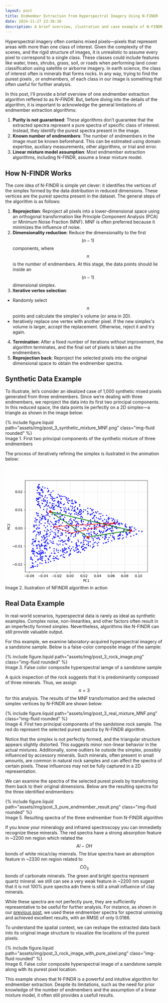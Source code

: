 ```yaml
---
layout: post
title: Endmember Extraction from Hyperspectral Imagery Using N-FINDR
date: 2024-11-27 23:36:10
description: A brief overview, ilustration and case example of N-FINDR algorithm in action.
---
```


Hyperspectral imagery often contains mixed pixels—pixels that represent areas with more than one class of interest. Given the complexity of the scenes, and the rigid structure of images, it is unrealistic to assume every pixel to correspond to a single class. These classes could include features like water, trees, shrubs, grass, soil, or roads when performing land cover classification using satellite or airborne imagery. In earth science, the class of interest often is minerals that forms rocks. In any way, trying to find the purest pixels , or *endmembers*, of each class in our image is something that often useful for further analysis.

In this post, I'll provide a brief overview of one endmember extraction algorithm reffered to as *N-FINDR*. But, before diving into the details of the algorithm, it is important to acknowledge the general limitations of endmember extraction algorithms:

1. **Purity is not guaranteed**: These algorithms don’t guarantee that the extracted spectra represent a pure spectra of specific class of interest. Instead, they identify the purest spectra present in the image.
2. **Known number of endmembers**: The number of endmembers in the image must be known beforehand. This can be estimated using domain expertise, auxiliary measurements, other algorithms, or trial and error.
3. **Linear mixture model assumption**: Most endmember extraction algorithms, including N-FINDR, assume a linear mixture model.


## How N-FINDR Works

The core idea of N-FINDR is simple yet clever: it identifies the vertices of the simplex formed by the data distribution in reduced dimensions. These vertices are the purest spectra present in the dataset. The general steps of the algorithm is as follows:

1. **Reprojection**: Reproject all pixels into a lower-dimensional space using an orthogonal transformation like Principle Component Analysis (PCA) or Minimum Noise Fraction (MNF). MNF is often preferred because it minimizes the influence of noise.
2. **Dimensionality reduction**: Reduce the dimensionality to the first $$ (n−1) $$ components, where $$ n $$ is the number of endmembers. At this stage, the data points should lie inside an $$ (n-1) $$ dimensional simplex.
3. **Iterative vertex selection**:
- Randomly select $$ n $$ points and calculate the simplex's volume (or area in 2D).
- Iteratively replace one vertex with another pixel. If the new simplex's volume is larger, accept the replacement. Otherwise, reject it and try again.
4. **Termination**: After a fixed number of iterations without improvement, the algorithm terminates, and the final set of pixels is taken as the endmembers.
5. **Reprojection back**: Reproject the selected pixels into the original dimensional space to obtain the endmember spectra.


## Synthetic Data Example

To illustrate, let’s consider an idealized case of 1,000 synthetic mixed pixels generated from three endmembers. Since we’re dealing with three endmembers, we reproject the data into its first two principal components. In this reduced space, the data points lie perfectly on a 2D simplex—a triangle as shown in the image below:

<div class="row mt-3">
    <div class="col-sm mt-3 mt-md-0">
        {% include figure.liquid path="assets/img/post_3_synthetic_mixture_MNF.png" class="img-fluid rounded" %}
    </div>
</div>
<div class="caption">
    Image 1. First two principal components of the synthetic mixture of three endmembers
</div>

The process of iteratively refining the simplex is ilustrated in the animation below:

<div style="display: flex; justify-content: center;">
  <img src="/assets/img/post_3_nfindr_iterative.gif" alt="NFINDR">
</div>
<div class="caption">
    Image 2. Ilustration of NFINDR algorithm in action
</div>

## Real Data Example

In real-world scenarios, hyperspectral data is rarely as ideal as synthetic examples. Complex noise, non-linearities, and other factors often result in an imperfectly formed simplex. Nevertheless, algorithms like N-FINDR can still provide valuable output.

For this example, we examine laboratory-acquired hyperspectral imagery of a sandstone sample. Below is a false-color composite image of the sample:

<div class="row mt-3">
    <div class="col-sm mt-3 mt-md-0">
        {% include figure.liquid path="assets/img/post_3_rock_image.png" class="img-fluid rounded" %}
    </div>
</div>
<div class="caption">
    Image 3. False color composite hyperspectral iamge of a sandstone sample
</div>

A quick inspection of the rock suggests that it is predominantly composed of three minerals. Thus, we assign $$ n=3 $$ for this analysis. The results of the MNF transformation and the selected simplex vertices by N-FINDR are shown below:

<div class="row mt-3">
    <div class="col-sm mt-3 mt-md-0">
        {% include figure.liquid path="assets/img/post_3_real_mixture_MNF.png" class="img-fluid rounded" %}
    </div>
</div>
<div class="caption">
    Image 4. First two principal components of the sandstone rock sample. The red do represent the selected purest spectra by N-FINDR algorithm.
</div>

Notice that the simplex is not perfectly formed, and the triangular structure appears slightly distorted. This suggests minor non-linear behavior in the actual mixtures. Additionally, some outliers lie outside the simplex, possibly influenced by accessory minerals. Such minerals, often present in small amounts, are common in natural rock samples and can affect the spectra of certain pixels. These influences may not be fully captured in a 2D representation.

We can examine the spectra of the selected purest pixels by transforming them back to their original dimensions. Below are the resulting spectra for the three identified endmembers:

<div class="row mt-3">
    <div class="col-sm mt-3 mt-md-0">
        {% include figure.liquid path="assets/img/post_3_pure_endmember_result.png" class="img-fluid rounded" %}
    </div>
</div>
<div class="caption">
    Image 5. Resulting spectra of the three endmember from N-FINDR algorithm
</div>

If you know your mineralogy and infrared spectroscopy you can immedietly recognize these minerals. The red spectra have a strong absorption feature in ~2200 nm region which related the $$ Al-OH $$ bonds of white mica/clay mienrals. The blue spectra have an absroption feature in ~2330 nm region related to $$ CO_3 $$ bonds of carbonate minerals. The green and bright spectra represent quartz mineral. we still can see a very weak feature in ~2200 nm sugest that it is not 100% pure spectra adn there is still a small influence of clay minerals. 

While these spectra are not perfectly pure, they are sufficiently representative to be useful for further analysis. For instance, as shown in our [previous post](https://nasirlukman.github.io/blog/2024/bayes-unmixing/), we used these endmember spectra for spectral unmixing and achieved excellent results, with an RMSE of only 0.0186.

To understand the spatial context, we can reshape the extracted data back into its original image structure to visualize the locations of the purest pixels:

<div class="row mt-3">
    <div class="col-sm mt-3 mt-md-0">
        {% include figure.liquid path="assets/img/post_3_rock_image_with_pure_pixel.png" class="img-fluid rounded" %}
    </div>
</div>
<div class="caption">
    Image 6. False color composite hyperspectral image of a sandstone sample along with its purest pixel location.
</div>


This example shows that N-FINDR is a powerful and intuitive algorithm for endmember extraction. Despite its limitations, such as the need for prior knowledge of the number of endmembers and the assumption of a linear mixture model, it often still provides a usefull results.